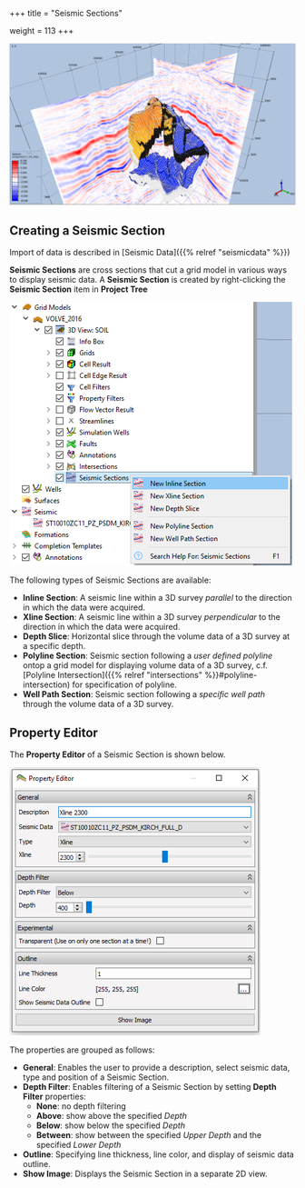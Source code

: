 +++
title = "Seismic Sections"

weight = 113
+++

![](/images/3d-main-window/SeismicHeaderImage.png)

## Creating a Seismic Section
Import of data is described in [Seismic Data]({{% relref "seismicdata" %}})

**Seismic Sections** are cross sections that cut a grid model in various ways to display seismic data. 
A **Seismic Section** is created by right-clicking the **Seismic Section** item in **Project Tree** 

![](/images/3d-main-window/SeismicSectionsNew.png)

The following types of Seismic Sections are available:

- **Inline Section**: A seismic line within a 3D survey *parallel* to the direction in which the data were acquired.
- **Xline Section**: A seismic line within a 3D survey *perpendicular* to the direction in which the data were acquired.
- **Depth Slice**: Horizontal slice through the volume data of a 3D survey at a specific depth.
- **Polyline Section**: Seismic section following a *user defined polyline* ontop a grid model for displaying volume data of a 3D survey, c.f. [Polyline Intersection]({{% relref "intersections" %}}#polyline-intersection) for specification of polyline.
- **Well Path Section**: Seismic section following a *specific well path* through the volume data of a 3D survey.


## Property Editor
The **Property Editor** of a Seismic Section is shown below.

![](/images/3d-main-window/SeismicSectionsPropertyEditor.png)

The properties are grouped as follows:

- **General**: Enables the user to provide a description, select seismic data, type and position of a Seismic Section.
- **Depth Filter**: Enables filtering of a Seismic Section by setting **Depth Filter** properties:
  - **None**: no depth filtering
  - **Above**: show above the specified *Depth*
  - **Below**: show below the specified *Depth*
  - **Between**: show between the specified *Upper Depth* and the specified *Lower Depth*
- **Outline**: Specifying line thickness, line color, and display of seismic data outline.
- **Show Image**: Displays the Seismic Section in a separate 2D view.

